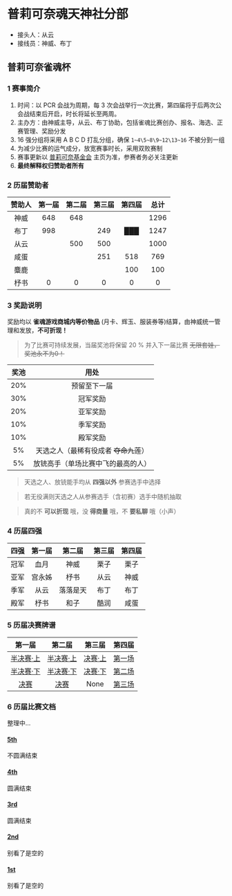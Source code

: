 # 普莉可奈魂天神社分部
- 接头人：从云
- 接线员：神威、布丁

## 普莉可奈雀魂杯

### 1 赛事简介

1. 时间：以 PCR 会战为周期，每 3 次会战举行一次比赛，第四届将于后两次公会战结束后开启，时长将延长至两周。
2. 主办方：由神威主导，从云、布丁协助，包括雀魂比赛创办、报名、海选、正赛管理、奖励分发
3. 16 强分组将采用 A B C D 打乱分组，确保 `1~4\5~8\9~12\13~16` 不被分到一组
4. 为减少比赛的运气成分，放宽赛事时长，采用双败赛制
5. 赛事更新以 [普莉可奈基金会](https://gitee.com/PriConneFoundation/PriConneFoundation) 主页为准，参赛者务必关注更新
6. **最终解释权归赞助者所有**

### 2 历届赞助者

| 赞助人 | 第一届 | 第二届 | 第三届 | 第四届 | 总计 |
| :----: | :----: | :----: | :----: | :----: | :--: |
|  神威  |  648   |  648   |        |        | 1296 |
|  布丁  |  998   |        |  249   |  ███   | 1247 |
|  从云  |        |  500   |  500   |        | 1000 |
|  咸蛋  |        |        |  251   |  518   | 769  |
|  麋鹿  |        |        |        |  100   | 100  |
|  杼书  |   0    |   0    |   0    |   0    |  0   |

### 3 奖励说明
奖励均以 **雀魂游戏商城内等价物品** (月卡、辉玉、服装券等)结算，由神威统一管理和发放，**不可折现！**

> 为了比赛可持续发展，当届奖池将保留 20 % 并入下一届比赛 ~~无限套娃，奖池永不为0！~~

| 奖池 |                 用处                  |
| :--: | :-----------------------------------: |
| 20%  |             预留至下一届              |
| 30%  |               冠军奖励                |
| 20%  |               亚军奖励                |
| 10%  |               季军奖励                |
| 10%  |               殿军奖励                |
|  5%  | 天选之人（最稀有役成者 ~~夺命九莲~~） |
|  5%  |  放铳高手（单场比赛中飞的最高的人）   |

> 天选之人、放铳能手均从 **四强以外** 参赛选手中选择

> 若无役满则天选之人从参赛选手（含初赛）选手中随机抽取

> 真的不 **可以折现** 哦，没 **得商量** 哦，不 **要私聊** 哦（小声）



### 4 历届四强
| 四强    | 第一届    | 第二届     | 第三届  | 第四届 |
| :-------------: | :-------------: |:-------------: | :------------: | :------------: |
|冠军|血月|神威|栗子|栗子|
|亚军|宫永姊|杼书|从云|神威|
|季军|从云|落落是天|布丁|布丁|
|殿军|杼书|和子|酷润|咸蛋|

### 5 历届决赛牌谱
| 第一届    | 第二届     | 第三届    | 第四届 |
| :-------------: | :-------------: | :------------: | :------------: |
|[半决赛·上][1]|[半决赛·上][4]|[决赛·上][7]|[第一场][9]|
|[半决赛·下][2]|[半决赛·下][5]|[决赛·下][8]|[第二场][10]|
|[决赛][3]|[决赛][6]|None|[第三场][11]|

### 6 历届比赛文档
整理中...

#### [5th](5th.md)
不圆满结束

#### [4th](4th.md)
圆满结束

#### [3rd](3rd.md)
圆满结束

#### [2nd](2nd.md)
别看了是空的

#### [1st](1st.md)
别看了是空的

[1]: https://game.maj-soul.com/1/?paipu=200905-47075ae6-5faa-4d41-9cee-261464b62579_a85449483
[2]: https://game.maj-soul.com/1/?paipu=200905-44b7d7c0-3cc9-4ef8-a98c-ba547d9f997b_a85449483
[3]: https://game.maj-soul.com/1/?paipu=200905-e037fa1c-6221-4a43-acbd-92ca21b7bd5d_a85449483
[4]: https://game.maj-soul.com/1/?paipu=210222-0f785698-b95b-478d-81a6-64ad0c025de2_a85449483
[5]: https://game.maj-soul.com/1/?paipu=210222-376d5f33-795e-4b29-bc18-0d0d7b0e02cc_a85449483
[6]: https://game.maj-soul.com/1/?paipu=210222-565d2ecc-0c61-449e-a402-f39a52cf5eb8_a85449483
[7]: https://game.maj-soul.com/1/?paipu=211114-85e77fd3-f16b-4862-9d7c-7cc4739d7da8
[8]: https://game.maj-soul.com/1/?paipu=211114-9dddb854-47ee-4c5e-8495-0e16370679da
[9]: https://game.maj-soul.com/1/?paipu=220227-2d672201-0458-43c1-8093-25e1e97671d2
[10]: https://game.maj-soul.com/1/?paipu=220227-ad06b2b9-d51b-404d-a75c-398a673b6565
[11]: https://game.maj-soul.com/1/?paipu=220227-bbc27f67-9213-43a1-8543-18798a2a03e5
